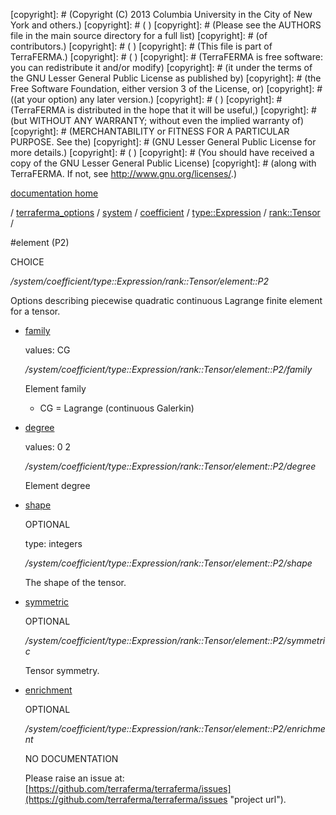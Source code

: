 [copyright]: # (Copyright (C) 2013 Columbia University in the City of New York and others.)
[copyright]: # ( )
[copyright]: # (Please see the AUTHORS file in the main source directory for a full list)
[copyright]: # (of contributors.)
[copyright]: # ( )
[copyright]: # (This file is part of TerraFERMA.)
[copyright]: # ( )
[copyright]: # (TerraFERMA is free software: you can redistribute it and/or modify)
[copyright]: # (it under the terms of the GNU Lesser General Public License as published by)
[copyright]: # (the Free Software Foundation, either version 3 of the License, or)
[copyright]: # ((at your option) any later version.)
[copyright]: # ( )
[copyright]: # (TerraFERMA is distributed in the hope that it will be useful,)
[copyright]: # (but WITHOUT ANY WARRANTY; without even the implied warranty of)
[copyright]: # (MERCHANTABILITY or FITNESS FOR A PARTICULAR PURPOSE. See the)
[copyright]: # (GNU Lesser General Public License for more details.)
[copyright]: # ( )
[copyright]: # (You should have received a copy of the GNU Lesser General Public License)
[copyright]: # (along with TerraFERMA. If not, see <http://www.gnu.org/licenses/>.)

[documentation home](Documentation)

/ [terraferma_options](../../../../../terraferma_options) / [system](../../../../system) / [coefficient](../../../coefficient) / [type::Expression](../../type__Expression) / [rank::Tensor](../rank__Tensor) /

#element (P2)

CHOICE 

*/system/coefficient/type::Expression/rank::Tensor/element::P2*

Options describing piecewise quadratic continuous Lagrange finite element for a tensor.

* [family](element__P2/family "child")

    values: CG

    */system/coefficient/type::Expression/rank::Tensor/element::P2/family*

    Element family
    
    - CG = Lagrange (continuous Galerkin)

* [degree](element__P2/degree "child")

    values: 0 2

    */system/coefficient/type::Expression/rank::Tensor/element::P2/degree*

    Element degree

* [shape](element__P2/shape "child")

    OPTIONAL 

    type: integers

    */system/coefficient/type::Expression/rank::Tensor/element::P2/shape*

    The shape of the tensor.

* [symmetric](element__P2/symmetric "child")

    OPTIONAL 

    */system/coefficient/type::Expression/rank::Tensor/element::P2/symmetric*

    Tensor symmetry.

* [enrichment](element__P2/enrichment "child")

    OPTIONAL 

    */system/coefficient/type::Expression/rank::Tensor/element::P2/enrichment*

    NO DOCUMENTATION

    Please raise an issue at: [https://github.com/terraferma/terraferma/issues](https://github.com/terraferma/terraferma/issues "project url").

[autogenerated]: # (This file was automatically generated from the schema file:/home/cwilson/repos/github/TerraFERMA/TerraFERMA/buckettools/schemas/element.rng.)

